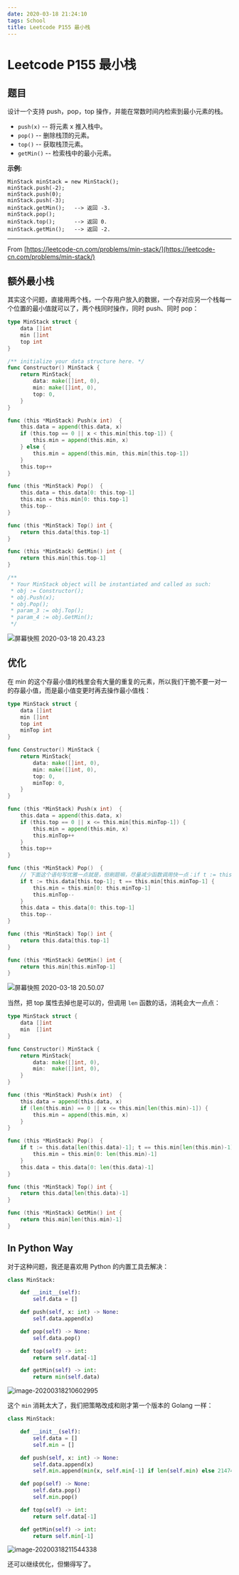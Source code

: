 ```yaml
---
date: 2020-03-18 21:24:10
tags: School
title: Leetcode P155 最小栈
---
```




# Leetcode P155 最小栈

## 题目

设计一个支持 push，pop，top 操作，并能在常数时间内检索到最小元素的栈。

- `push(x)` -- 将元素 x 推入栈中。
- `pop()` -- 删除栈顶的元素。
- `top()` -- 获取栈顶元素。
- `getMin()` -- 检索栈中的最小元素。

**示例:**

```
MinStack minStack = new MinStack();
minStack.push(-2);
minStack.push(0);
minStack.push(-3);
minStack.getMin();   --> 返回 -3.
minStack.pop();
minStack.top();      --> 返回 0.
minStack.getMin();   --> 返回 -2.
```

----

From [https://leetcode-cn.com/problems/min-stack/](https://leetcode-cn.com/problems/min-stack/)

## 额外最小栈

其实这个问题，直接用两个栈，一个存用户放入的数据，一个存对应另一个栈每一个位置的最小值就可以了，两个栈同时操作，同时 push、同时 pop：

```go
type MinStack struct {
    data []int
    min []int
    top int
}

/** initialize your data structure here. */
func Constructor() MinStack {
    return MinStack{
        data: make([]int, 0),
        min: make([]int, 0),
        top: 0,
    }
}

func (this *MinStack) Push(x int)  {
    this.data = append(this.data, x)
    if (this.top == 0 || x < this.min[this.top-1]) {
        this.min = append(this.min, x)
    } else {
        this.min = append(this.min, this.min[this.top-1])
    }
    this.top++
}

func (this *MinStack) Pop()  {
    this.data = this.data[0: this.top-1]
    this.min = this.min[0: this.top-1]
    this.top--
}

func (this *MinStack) Top() int {
    return this.data[this.top-1]
}

func (this *MinStack) GetMin() int {
    return this.min[this.top-1]
}

/**
 * Your MinStack object will be instantiated and called as such:
 * obj := Constructor();
 * obj.Push(x);
 * obj.Pop();
 * param_3 := obj.Top();
 * param_4 := obj.GetMin();
 */

```

![屏幕快照 2020-03-18 20.43.23](https://tva1.sinaimg.cn/large/00831rSTgy1gcyd9w7yf9j31460u0kir.jpg)

## 优化

在 min 的这个存最小值的栈里会有大量的重复的元素，所以我们干脆不要一对一的存最小值，而是最小值变更时再去操作最小值栈：

```go
type MinStack struct {
    data []int
    min []int
    top int
    minTop int
}

func Constructor() MinStack {
    return MinStack{
        data: make([]int, 0),
        min: make([]int, 0),
        top: 0,
        minTop: 0,
    }
}

func (this *MinStack) Push(x int)  {
    this.data = append(this.data, x)
    if (this.top == 0 || x <= this.min[this.minTop-1]) {
        this.min = append(this.min, x)
        this.minTop++
    }
    this.top++
}

func (this *MinStack) Pop()  {
    // 下面这个语句写优雅一点就是，但刷题嘛，尽量减少函数调用快一点：if t := this.Top(); t == this.Min() {}
    if t := this.data[this.top-1]; t == this.min[this.minTop-1] {
        this.min = this.min[0: this.minTop-1]
        this.minTop--
    }
    this.data = this.data[0: this.top-1]
    this.top--
}

func (this *MinStack) Top() int {
    return this.data[this.top-1]
}

func (this *MinStack) GetMin() int {
    return this.min[this.minTop-1]
}

```

![屏幕快照 2020-03-18 20.50.07](https://tva1.sinaimg.cn/large/00831rSTgy1gcydgmblqvj31460u01kx.jpg)

当然，把 top 属性去掉也是可以的，但调用 `len` 函数的话，消耗会大一点点：

```go
type MinStack struct {
    data []int
    min  []int
}

func Constructor() MinStack {
    return MinStack{
        data: make([]int, 0),
        min:  make([]int, 0),
    }
}

func (this *MinStack) Push(x int)  {
    this.data = append(this.data, x)
    if (len(this.min) == 0 || x <= this.min[len(this.min)-1]) {
        this.min = append(this.min, x)
    }
}

func (this *MinStack) Pop()  {
    if t := this.data[len(this.data)-1]; t == this.min[len(this.min)-1] {
        this.min = this.min[0: len(this.min)-1]
    }
    this.data = this.data[0: len(this.data)-1]
}

func (this *MinStack) Top() int {
    return this.data[len(this.data)-1]
}

func (this *MinStack) GetMin() int {
    return this.min[len(this.min)-1]
}

```

## In Python Way

对于这种问题，我还是喜欢用 Python 的内置工具去解决：

```python
class MinStack:

    def __init__(self):
        self.data = []

    def push(self, x: int) -> None:
        self.data.append(x)

    def pop(self) -> None:
        self.data.pop()

    def top(self) -> int:
        return self.data[-1]

    def getMin(self) -> int:
        return min(self.data)

```

![image-20200318210602995](https://tva1.sinaimg.cn/large/00831rSTgy1gcydvphv7pj31460u01kx.jpg)

这个 `min` 消耗太大了，我们把策略改成和刚才第一个版本的 Golang 一样：

```python
class MinStack:

    def __init__(self):
        self.data = []
        self.min = []

    def push(self, x: int) -> None:
        self.data.append(x)
        self.min.append(min(x, self.min[-1] if len(self.min) else 2147483648))

    def pop(self) -> None:
        self.data.pop()
        self.min.pop()

    def top(self) -> int:
        return self.data[-1]

    def getMin(self) -> int:
        return self.min[-1]

```

![image-20200318211544338](https://tva1.sinaimg.cn/large/00831rSTgy1gcye5sgkw7j31460u01kx.jpg)

还可以继续优化，但懒得写了。
